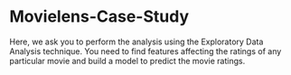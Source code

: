 # Movielens-Case-Study
Here, we ask you to perform the analysis using the Exploratory Data Analysis technique. You need to find features affecting the ratings of any particular movie and build a model to predict the movie ratings.
